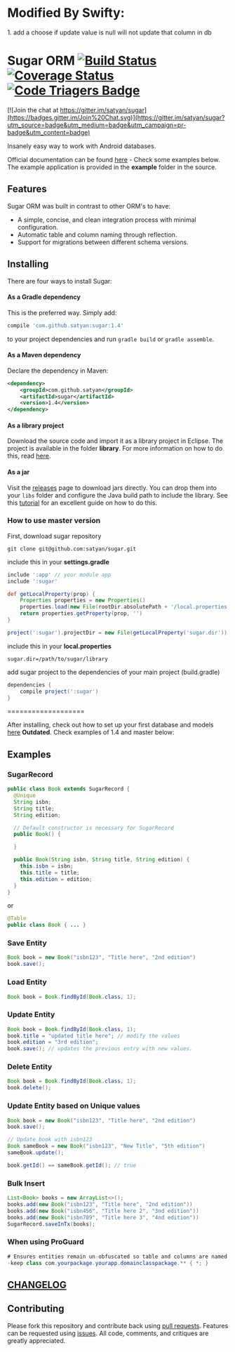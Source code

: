 <h1>Modified By Swifty:</h1>
<p>1. add a choose if update value is null will not update that column in db</p>

# Sugar ORM [![Build Status](https://travis-ci.org/satyan/sugar.svg?branch=master)](https://travis-ci.org/satyan/sugar) [![Coverage Status](https://coveralls.io/repos/satyan/sugar/badge.svg?branch=master)](https://coveralls.io/r/satyan/sugar?branch=master) [![Code Triagers Badge](http://www.codetriage.com/satyan/sugar/badges/users.svg)](http://www.codetriage.com/satyan/sugar)

[![Join the chat at https://gitter.im/satyan/sugar](https://badges.gitter.im/Join%20Chat.svg)](https://gitter.im/satyan/sugar?utm_source=badge&utm_medium=badge&utm_campaign=pr-badge&utm_content=badge)

Insanely easy way to work with Android databases.

Official documentation can be found [here](http://satyan.github.io/sugar) - Check some examples below. The example application is provided in the **example** folder in the source.

## Features

Sugar ORM was built in contrast to other ORM's to have:

- A simple, concise, and clean integration process with minimal configuration.
- Automatic table and column naming through reflection.
- Support for migrations between different schema versions.

## Installing

There are four ways to install Sugar:

#### As a Gradle dependency

This is the preferred way. Simply add:

```groovy
compile 'com.github.satyan:sugar:1.4'
```

to your project dependencies and run `gradle build` or `gradle assemble`.

#### As a Maven dependency

Declare the dependency in Maven:

```xml
<dependency>
    <groupId>com.github.satyan</groupId>
    <artifactId>sugar</artifactId>
    <version>1.4</version>
</dependency>
```

#### As a library project

Download the source code and import it as a library project in Eclipse. The project is available in the folder **library**. For more information on how to do this, read [here](http://developer.android.com/tools/projects/index.html#LibraryProjects).

#### As a jar

Visit the [releases](https://github.com/satyan/sugar/releases) page to download jars directly. You can drop them into your `libs` folder and configure the Java build path to include the library. See this [tutorial](http://www.vogella.com/tutorials/AndroidLibraryProjects/article.html) for an excellent guide on how to do this.


### How to use master version
First, download sugar repository
```
git clone git@github.com:satyan/sugar.git
```

include this in your **settings.gradle**
```gradle
include ':app' // your module app
include ':sugar'

def getLocalProperty(prop) {
	Properties properties = new Properties()
	properties.load(new File(rootDir.absolutePath + '/local.properties').newDataInputStream())
	return properties.getProperty(prop, '')
}

project(':sugar').projectDir = new File(getLocalProperty('sugar.dir'))

```

include this in your **local.properties**
```
sugar.dir=/path/to/sugar/library
```

add sugar project to the dependencies of your main project (build.gradle)
```gradle
dependencies {
    compile project(':sugar')
}
```

===================

After installing, check out how to set up your first database and models [here](http://satyan.github.io/sugar/getting-started.html) **Outdated**. Check examples of 1.4 and master below: 

## Examples
### SugarRecord
```java
public class Book extends SugarRecord {
  @Unique
  String isbn;
  String title;
  String edition;

  // Default constructor is necessary for SugarRecord
  public Book() {

  }

  public Book(String isbn, String title, String edition) {
    this.isbn = isbn;
    this.title = title;
    this.edition = edition;
  }
}
```
or
```java
@Table
public class Book { ... }
```

### Save Entity
```java
Book book = new Book("isbn123", "Title here", "2nd edition")
book.save();
```

### Load Entity
```java
Book book = Book.findById(Book.class, 1);
```

### Update Entity
```java
Book book = Book.findById(Book.class, 1);
book.title = "updated title here"; // modify the values
book.edition = "3rd edition";
book.save(); // updates the previous entry with new values.
```

### Delete Entity
```java
Book book = Book.findById(Book.class, 1);
book.delete();
```

### Update Entity based on Unique values
```java
Book book = new Book("isbn123", "Title here", "2nd edition")
book.save();

// Update book with isbn123
Book sameBook = new Book("isbn123", "New Title", "5th edition")
sameBook.update();

book.getId() == sameBook.getId(); // true
```

### Bulk Insert
```java
List<Book> books = new ArrayList<>();
books.add(new Book("isbn123", "Title here", "2nd edition"))
books.add(new Book("isbn456", "Title here 2", "3nd edition"))
books.add(new Book("isbn789", "Title here 3", "4nd edition"))
SugarRecord.saveInTx(books);
```

### When using ProGuard
```java
# Ensures entities remain un-obfuscated so table and columns are named correctly
-keep class com.yourpackage.yourapp.domainclasspackage.** { *; }
```

## [CHANGELOG](https://github.com/satyan/sugar/blob/master/CHANGELOG.md)

## Contributing

Please fork this repository and contribute back using [pull requests](https://github.com/satyan/sugar/pulls). Features can be requested using [issues](https://github.com/satyan/sugar/issues). All code, comments, and critiques are greatly appreciated.
